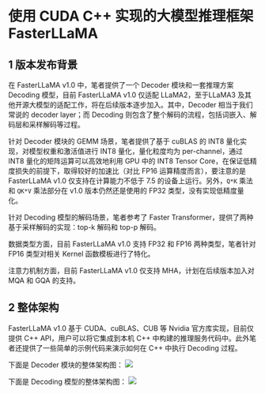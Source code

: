 # 使用 CUDA C++ 实现的大模型推理框架 FasterLLaMA

## 1 版本发布背景
在 FasterLLaMA v1.0 中，笔者提供了一个 Decoder 模块和一套推理方案 Decoding 模型，目前 FasterLLaMA v1.0 仅适配 LLaMA2，至于LLaMA3 及其他开源大模型的适配工作，将在后续版本逐步加入。其中，Decoder 相当于我们常说的 decoder layer；而 Decoding 则包含了整个解码的流程，包括词嵌入、解码层和采样解码等过程。

针对 Decoder 模块的 GEMM 场景，笔者提供了基于 cuBLAS 的 INT8 量化实现，对模型权重和激活值进行 INT8 量化，量化粒度均为 per-channel，通过 INT8 量化的矩阵运算可以高效地利用 GPU 中的 INT8 Tensor Core，在保证低精度损失的前提下，取得较好的加速比（对比 FP16 运算精度而言），要注意的是 FasterLLaMA v1.0 仅支持在计算能力不低于 7.5 的设备上运行。另外，`Q*K` 乘法和 `QK*V` 乘法部分在 v1.0 版本仍然还是使用的 FP32 类型，没有实现低精度量化。

针对 Decoding 模型的解码场景，笔者参考了 Faster Transformer，提供了两种基于采样解码的实现：top-k 解码和 top-p 解码。

数据类型方面，目前 FasterLLaMA v1.0 支持 FP32 和 FP16 两种类型，笔者针对 FP16 类型对相关 Kernel 函数模板进行了特化。

注意力机制方面，目前 FasterLLaMA v1.0 仅支持 MHA，计划在后续版本加入对 MQA 和 GQA 的支持。

## 2 整体架构
FasterLLaMA v1.0 基于 CUDA、cuBLAS、CUB 等 Nvidia 官方库实现，目前仅提供 C++ API，用户可以将它集成到本机 C++ 中构建的推理服务代码中。此外笔者还提供了一些简单的示例代码来演示如何在 C++ 中执行 Decoding 过程。

下面是 Decoder 模块的整体架构图：
![](https://mmbiz.qpic.cn/sz_mmbiz_png/GJUG0H1sS5qX4u3gKYjsOZ7r3ib6Jk02RkszQibYbxMpzTOPryIsOxonbFgQicponrNVqWCrIvZiasb0heJcevSic3g/640?wx_fmt=png&amp;from=appmsg)

下面是 Decoding 模型的整体架构图：
![](https://mmbiz.qpic.cn/sz_mmbiz_png/GJUG0H1sS5qX4u3gKYjsOZ7r3ib6Jk02RdlQvOO3VpWo7Z3icRXiat9UOE6lAkwyiaETUsP34h7DGFgZ3s6NLtrfvQ/640?wx_fmt=png&amp;from=appmsg)